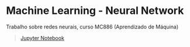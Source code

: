 # Machine Learning - Neural Network

Trabalho sobre redes neurais, curso MC886 (Aprendizado de Máquina)

> [Jupyter Notebook](ML_NeuralNetwork.ipynb)
